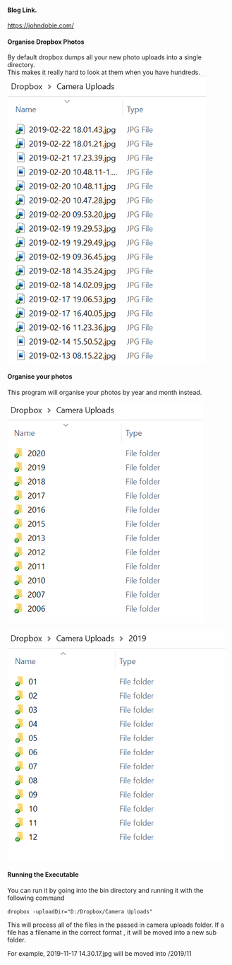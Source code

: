 #### Blog Link.
https://johndobie.com/

#### Organise Dropbox Photos
By default dropbox dumps all your new photo uploads into a single directory.  
This makes it really hard to look at them when you have hundreds.
![dropbox](files/dropbox_files.PNG)

#### Organise your photos
This program will organise your photos by year and month instead.

![folder_by_year](files/folder_by_year.PNG)

![folder_by_month](files/folder_by_month.PNG)

#### Running the Executable

You can run it by going into the bin directory and running it with the following command
```text
dropbox -uploadDir="D:/Dropbox/Camera Uploads"
```

This will process all of the files in the passed in camera uploads folder.
If a file has a filename in the correct format ,  it will be moved into a new sub folder.

For example, 2019-11-17 14.30.17.jpg will be moved into /2019/11